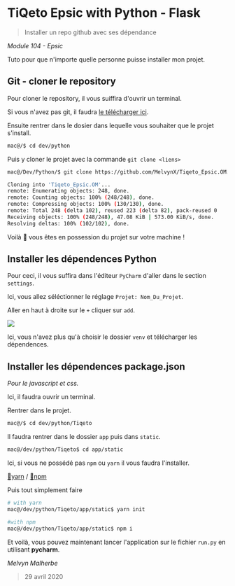 # TiQeto Epsic with Python - Flask

> Installer un repo github avec ses dépendance

*Module 104 - Epsic*

Tuto pour que n'importe quelle personne puisse installer mon projet.


## Git - cloner le repository

Pour cloner le repository, il vous suiffira d'ouvrir un terminal.

Si vous n'avez pas git, il faudra [le télécharger ici](https://git-scm.com/).

Ensuite rentrer dans le dosier dans lequelle vous souhaiter que le projet s'install.
```bash
mac@/$ cd dev/python
```
Puis y cloner le projet avec la commande `git clone <liens>`
```bash
mac@/Dev/Python/$ git clone https://github.com/MelvynX/Tiqeto_Epsic.OM.git

Cloning into 'Tiqeto_Epsic.OM'...
remote: Enumerating objects: 248, done.
remote: Counting objects: 100% (248/248), done.
remote: Compressing objects: 100% (130/130), done.
remote: Total 248 (delta 102), reused 223 (delta 82), pack-reused 0
Receiving objects: 100% (248/248), 47.08 KiB | 573.00 KiB/s, done.
Resolving deltas: 100% (102/102), done.
```

Voilà 🤩 vous êtes en possession du projet sur votre machine !


## Installer les dépendences Python

Pour ceci, il vous suffira dans l'éditeur `PyCharm` d'aller dans le section `settings`.

Ici, vous allez séléctionner le réglage `Projet: Nom_Du_Projet`.

Aller en haut à droite sur le `+` cliquer sur `add`.

![](https://i.imgur.com/H6xm15r.png)

Ici, vous n'avez plus qu'à choisir le dossier `venv` et télécharger les dépendences.

## Installer les dépendences package.json
*Pour le javascript et css.*

Ici, il faudra ouvrir un terminal.

Rentrer dans le projet.
```bash
mac@/$ cd dev/python/Tiqeto
```
Il faudra rentrer dans le dossier `app` puis dans `static`.
```bash
mac@/dev/python/Tiqeto$ cd app/static
```
Ici, si vous ne possédé pas `npm` ou `yarn` il vous faudra l'installer.

[🐳yarn](https://yarnpkg.com/) / [🦀npm](https://www.npmjs.com/)

Puis tout simplement faire
```bash
# with yarn
mac@/dev/python/Tiqeto/app/static$ yarn init

#with npm
mac@/dev/python/Tiqeto/app/static$ npm i
```

Et voilà, vous pouvez maintenant lancer l'application sur le fichier `run.py` en utilisant **pycharm**.

*Melvyn Malherbe*

> 29 avril 2020
